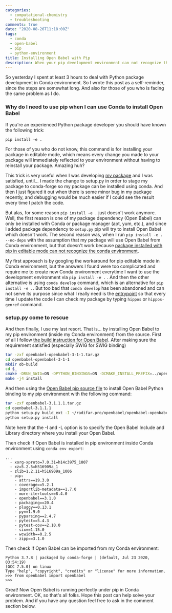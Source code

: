```yaml
---
categories:
  - computational-chemistry
  - troubleshooting
comments: true
date: "2020-08-26T11:18:00Z"
tags: 
  - conda
  - open-babel
  - pip
  - python-environment
title: Installing Open Babel with Pip
description: When your pip development environment can not recognize the Conda environment
---
```


So yesterday I spent at least 3 hours to deal with Python package development in Conda environment. So I wrote this post as a self-reminder, since the steps are somewhat long. And also for those of you who is facing the same problem as I do.

### Why do I need to use pip when I can use Conda to install Open Babel

If you're an experienced Python package developer you should have known the following trick:

`pip install -e .`

For those of you who do not know, this command is for installing your package in editable mode, which means every change you made to your package will immediately reflected to your environment without having to reinstall your package. Amazing huh?

This trick is very useful when I was developing [my package][hippos] and I was satisfied, until... I made the change to setup.py in order to stage my package to conda-forge so my package can be installed using conda. And then I just figured it out when there is some minor bug in my package recently, and debugging would be much easier if I could see the result every time I patch the code.

But alas, for some reason `pip install -e .` just doesn't work anymore. Well, the first reason is one of my package dependency (Open Babel) can only be installed with Conda or package manager (apt, yum, etc.), and since I added package dependency to `setup.py` pip will try to install Open Babel which doesn't work. The second reason was, when I run `pip install -e . --no-deps` with the assumption that my package will use Open Babel from Conda environment, but that doesn't work because [package installed with pip in editable mode can not recognize the conda environment][pip-conda-issue].

My first approach is by googling the workaround for pip editable mode in Conda environment, but the answers I found were too complicated and require me to create new Conda environment everytime I want to use the development environment via `pip install -e .` . And then the other alternative is using `conda develop` command, which is an alternative for `pip install -e .`. But too bad that `conda develop` has been abandoned and can not serve its purpose since what I really need is the [entrypoint][entrypoint] so that every time I update the code I can check my package by typing `hippos` or `hippos-genref` command.

### setup.py come to rescue

And then finally, I use my last resort. That is... by installing Open Babel to my pip environment (inside my Conda environment) from the source. First of all I follow [the build instruction for Open Babel][open-babel-install]. After making sure the requirement satisfied (especially SWIG for SWIG binding)

```bash
tar -zxf openbabel-openbabel-3-1-1.tar.gz
cd openbabel-openbabel-3-1-1
mkdir ob-build
cd $_
cmake -DRUN_SWIG=ON -DPYTHON_BINDINGS=ON -DCMAKE_INSTALL_PREFIX=../openbabel-install ..
make -j4 install
```

And then using the [Open Babel pip source file][open-babel-pip] to install Open Babel Python binding to my pip environment with the following command:

```bash
tar -zxf openbabel-3.1.1.1.tar.gz
cd openbabel-3.1.1.1
python setup.py build_ext -I ~/radifar.pro/openbabel/openbabel-openbabel-3-1-1/openbabel-install/include/openbabel3/ -L ~/radifar.pro/openbabel/openbabel-openbabel-3-1-1/openbabel-install/lib/
python setup.py install
```

Note here that the -I and -L option is to specify the Open Babel Include and Library directory where you install your Open Babel.

Then check if Open Babel is installed in pip environment inside Conda environment using `conda env export`:

```
...
  - xorg-xproto=7.0.31=h14c3975_1007
  - xz=5.2.5=h516909a_1
  - zlib=1.2.11=h516909a_1006
  - pip:
    - attrs==19.3.0
    - coverage==5.2.1
    - importlib-metadata==1.7.0
    - more-itertools==8.4.0
    - openbabel==3.1.0
    - packaging==20.4
    - pluggy==0.13.1
    - py==1.9.0
    - pyparsing==2.4.7
    - pytest==5.4.3
    - pytest-cov==2.10.0
    - six==1.15.0
    - wcwidth==0.2.5
    - zipp==3.1.0
```

Then check if Open Babel can be imported from my Conda environment:

```
Python 3.7.8 | packaged by conda-forge | (default, Jul 23 2020, 03:54:19) 
[GCC 7.5.0] on linux
Type "help", "copyright", "credits" or "license" for more information.
>>> from openbabel import openbabel
>>> 
```

Great! Now Open Babel is running perfectly under pip in Conda environment. OK, so that's all folks. Hope this post can help solve your problem. And if you have any question feel free to ask in the comment section below.

[hippos]: https://github.com/radifar/PyPLIF-HIPPOS/
[pip-conda-issue]: https://github.com/conda/conda/issues/5861
[entrypoint]: https://dev.to/demianbrecht/entry-points-in-python-34i3
[open-babel-install]: https://dev.to/demianbrecht/entry-points-in-python-34i3
[open-babel-pip]: https://pypi.org/project/openbabel/#files